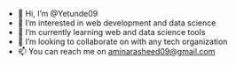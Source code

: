 - 👋 Hi, I’m @Yetunde09
- 👀 I’m interested in web development and data science
- 🌱 I’m currently learning web and data science tools
- 💞️ I’m looking to collaborate on with any tech organization 
- 📫 You can reach me on aminarasheed09@gmail.com

<!---
Yetunde09/Yetunde09 is a ✨ special ✨ repository because its `README.md` (this file) appears on your GitHub profile.
You can click the Preview link to take a look at your changes.
--->
